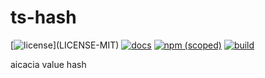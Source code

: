 # ts-hash

[![license](https://img.shields.io/badge/license-MIT%2FApache--2.0-blue")](LICENSE-MIT)
[![docs](https://img.shields.io/badge/docs-typescript-blue.svg)](https://aicacia.github.io/ts-hash/)
[![npm (scoped)](https://img.shields.io/npm/v/@aicacia/hash)](https://www.npmjs.com/package/@aicacia/hash)
[![build](https://github.com/aicacia/ts-hash/workflows/Test/badge.svg)](https://github.com/aicacia/ts-hash/actions?query=workflow%3ATest)

aicacia value hash
